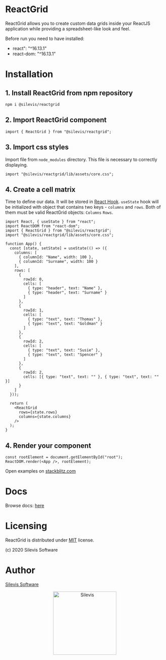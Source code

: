 # ReactGrid

ReactGrid allows you to create custom data grids inside your ReactJS application while providing a spreadsheet-like 
look and feel.

Before run you need to have installed:
- react": "^16.13.1"
- react-dom: "^16.13.1"

# Installation

## 1. Install ReactGrid from npm repository

```shell
npm i @silevis/reactgrid
```

## 2. Import ReactGrid component

```tsx
import { ReactGrid } from "@silevis/reactgrid";
```

## 3. Import css styles

Import file from `node_modules` directory. This file is necessary to correctly displaying.

```tsx
import "@silevis/reactgrid/lib/assets/core.css";
```

## 4. Create a cell matrix

Time to define our data. It will be stored in [React Hook](https://reactjs.org/docs/hooks-intro.html). 
`useState` hook will be initialized with object that contains two keys - `columns` and `rows`. 
Both of them must be valid ReactGrid objects: `Columns` `Rows`.

```tsx
import React, { useState } from "react";
import ReactDOM from "react-dom";
import { ReactGrid } from "@silevis/reactgrid";
import "@silevis/reactgrid/lib/assets/core.css";

function App() {
  const [state, setState] = useState(() => ({
    columns: [
      { columnId: "Name", width: 100 },
      { columnId: "Surname", width: 100 }
    ],
    rows: [
      {
        rowId: 0,
        cells: [
          { type: "header", text: "Name" },
          { type: "header", text: "Surname" }
        ]
      },
      {
        rowId: 1,
        cells: [
          { type: "text", text: "Thomas" },
          { type: "text", text: "Goldman" }
        ]
      },
      {
        rowId: 2,
        cells: [
          { type: "text", text: "Susie" },
          { type: "text", text: "Spencer" }
        ]
      },
      {
        rowId: 2,
        cells: [{ type: "text", text: "" }, { type: "text", text: "" }]
      }
    ]
  }));

  return (
    <ReactGrid
      rows={state.rows}
      columns={state.columns}
    />
  );
}
```

## 4. Render your component

```tsx
const rootElement = document.getElementById("root");
ReactDOM.render(<App />, rootElement);
```

Open examples on [stackblitz.com](https://stackblitz.com/edit/reactgrid-getting-started)

# Docs

Browse docs: [here](http://reactgrid.com/)

# Licensing

ReactGrid is distributed under [MIT](link) license.

(c) 2020 Silevis Software

# Author

[Silevis Software](https://www.silevis.com/)

<p align="center">
  <a href="https://www.silevis.com/">
    <img alt="Silevis" src="https://media.licdn.com/dms/image/C4D0BAQGgkonm5f80mA/company-logo_200_200/0?e=2159024400&v=beta&t=l5Nw-CF55OIxVORSAXOw79DlgSiDakhnYLlkBOMj7s8" width="200" />
  </a>
</p>